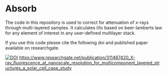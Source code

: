 # Absorb
The code in this repository is used to correct for attenuation of x-rays through multi-layered samples. 
It calculates I/Io based on beer-lamberts law for any element of interest in any user-defined multilayer stack.  

If you use this code please cite the following doi and published paper available on researchgate.

[![DOI](https://zenodo.org/badge/110170185.svg)](https://zenodo.org/badge/latestdoi/110170185)
https://www.researchgate.net/publication/311487420_X-ray_fluorescence_at_nanoscale_resolution_for_multicomponent_layered_structures_a_solar_cell_case_study
